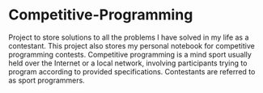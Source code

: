 # Competitive-Programming
Project to store solutions to all the problems I have solved in my life as a contestant. This project also stores my personal notebook for competitive programming contests.
Competitive programming is a mind sport usually held over the Internet or a local network, involving participants trying to program according to provided specifications. Contestants are referred to as sport programmers.

